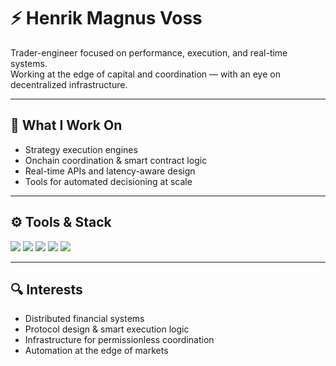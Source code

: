 # ⚡ Henrik Magnus Voss

Trader-engineer focused on performance, execution, and real-time systems.  
Working at the edge of capital and coordination — with an eye on decentralized infrastructure.

---

## 🧠 What I Work On

- Strategy execution engines  
- Onchain coordination & smart contract logic  
- Real-time APIs and latency-aware design  
- Tools for automated decisioning at scale

---

## ⚙️ Tools & Stack

<p align="left">
  <img src="https://img.shields.io/badge/Python-3670A0?style=for-the-badge&logo=python&logoColor=white" />
  <img src="https://img.shields.io/badge/Rust-F74C00?style=for-the-badge&logo=rust&logoColor=white" />
  <img src="https://img.shields.io/badge/Node.js-339933?style=for-the-badge&logo=nodedotjs&logoColor=white" />
  <img src="https://img.shields.io/badge/Solidity-363636?style=for-the-badge&logo=solidity&logoColor=white" />
  <img src="https://img.shields.io/badge/Redis-DC382D?style=for-the-badge&logo=redis&logoColor=white" />
</p>

---

## 🔍 Interests

- Distributed financial systems  
- Protocol design & smart execution logic  
- Infrastructure for permissionless coordination  
- Automation at the edge of markets

<!---
henrikvoss/henrikvoss is a ✨ special ✨ repository because its `README.md` appears on your GitHub profile.
--->
